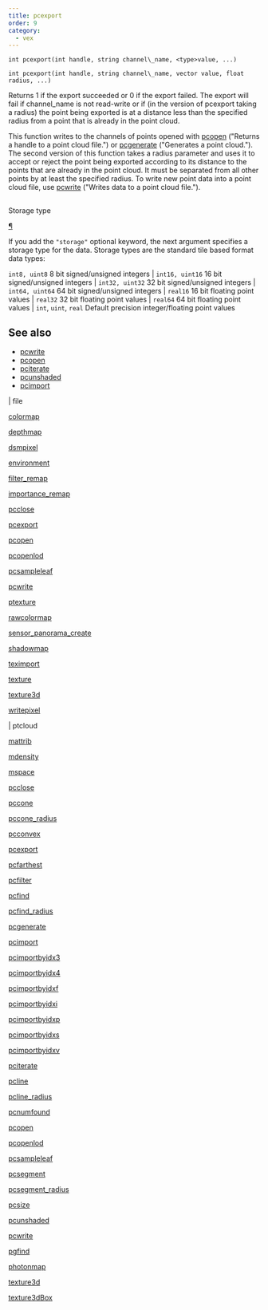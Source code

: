 ```yaml
---
title: pcexport
order: 9
category:
  - vex
---
```


`int pcexport(int handle, string channel\_name, <type>value, ...)`

`int pcexport(int handle, string channel\_name, vector value, float radius, ...)`

Returns 1 if the export succeeded or 0 if the export failed.
The export will fail if channel_name is not read-write or if (in the
version of pcexport taking a radius) the point being exported is at a
distance less than the specified radius from a point that is already in the
point cloud.

This function writes to the channels of points opened with [pcopen](pcopen.html) ("Returns a handle to a point cloud file.") or
[pcgenerate](pcgenerate.html) ("Generates a point cloud."). The second version of this function takes a radius parameter and uses it to accept or reject the point being exported according to its distance to the points that are already in the point cloud. It must be separated from all other points by at least the specified radius. To write new point data into a point cloud file, use [pcwrite](pcwrite.html) ("Writes data to a point cloud file.").

##

Storage type

[¶](#storage-type)

If you add the `"storage"` optional keyword, the next argument specifies a storage type for the data.
Storage types are the standard tile based format data types:

`int8, uint8` 8 bit signed/unsigned integers
|
`int16, uint16` 16 bit signed/unsigned integers
|
`int32, uint32` 32 bit signed/unsigned integers
|
`int64, uint64` 64 bit signed/unsigned integers
|
`real16` 16 bit floating point values
|
`real32` 32 bit floating point values
|
`real64` 64 bit floating point values
|
`int`, `uint`, `real` Default precision integer/floating point values

## See also

- [pcwrite](pcwrite.html)
- [pcopen](pcopen.html)
- [pciterate](pciterate.html)
- [pcunshaded](pcunshaded.html)
- [pcimport](pcimport.html)

|
file

[colormap](colormap.html)

[depthmap](depthmap.html)

[dsmpixel](dsmpixel.html)

[environment](environment.html)

[filter_remap](filter_remap.html)

[importance_remap](importance_remap.html)

[pcclose](pcclose.html)

[pcexport](pcexport.html)

[pcopen](pcopen.html)

[pcopenlod](pcopenlod.html)

[pcsampleleaf](pcsampleleaf.html)

[pcwrite](pcwrite.html)

[ptexture](ptexture.html)

[rawcolormap](rawcolormap.html)

[sensor_panorama_create](sensor_panorama_create.html)

[shadowmap](shadowmap.html)

[teximport](teximport.html)

[texture](texture.html)

[texture3d](texture3d.html)

[writepixel](writepixel.html)

|
ptcloud

[mattrib](mattrib.html)

[mdensity](mdensity.html)

[mspace](mspace.html)

[pcclose](pcclose.html)

[pccone](pccone.html)

[pccone_radius](pccone_radius.html)

[pcconvex](pcconvex.html)

[pcexport](pcexport.html)

[pcfarthest](pcfarthest.html)

[pcfilter](pcfilter.html)

[pcfind](pcfind.html)

[pcfind_radius](pcfind_radius.html)

[pcgenerate](pcgenerate.html)

[pcimport](pcimport.html)

[pcimportbyidx3](pcimportbyidx3.html)

[pcimportbyidx4](pcimportbyidx4.html)

[pcimportbyidxf](pcimportbyidxf.html)

[pcimportbyidxi](pcimportbyidxi.html)

[pcimportbyidxp](pcimportbyidxp.html)

[pcimportbyidxs](pcimportbyidxs.html)

[pcimportbyidxv](pcimportbyidxv.html)

[pciterate](pciterate.html)

[pcline](pcline.html)

[pcline_radius](pcline_radius.html)

[pcnumfound](pcnumfound.html)

[pcopen](pcopen.html)

[pcopenlod](pcopenlod.html)

[pcsampleleaf](pcsampleleaf.html)

[pcsegment](pcsegment.html)

[pcsegment_radius](pcsegment_radius.html)

[pcsize](pcsize.html)

[pcunshaded](pcunshaded.html)

[pcwrite](pcwrite.html)

[pgfind](pgfind.html)

[photonmap](photonmap.html)

[texture3d](texture3d.html)

[texture3dBox](texture3dBox.html)
